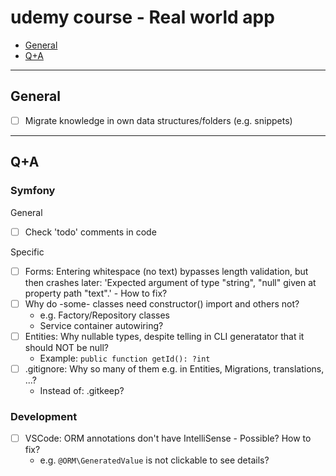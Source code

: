 # udemy course - Real world app

- [General](#general)
- [Q+A](#qa)

---

## General

- [ ] Migrate knowledge in own data structures/folders (e.g. snippets)

---

## Q+A

### Symfony

General

- [ ] Check 'todo' comments in code

Specific

- [ ] Forms: Entering whitespace (no text) bypasses length validation, but then crashes later: 'Expected argument of type "string", "null" given at property path "text".' - How to fix?
- [ ] Why do -some- classes need constructor() import and others not?
  - e.g. Factory/Repository classes
  - Service container autowiring?
- [ ] Entities: Why nullable types, despite telling in CLI generatator that it should NOT be null?
  - Example: `public function getId(): ?int`
- [ ] .gitignore: Why so many of them e.g. in Entities, Migrations, translations, ...?
  - Instead of: .gitkeep?

### Development

- [ ] VSCode: ORM annotations don't have IntelliSense - Possible? How to fix?
  - e.g. `@ORM\GeneratedValue` is not clickable to see details?
